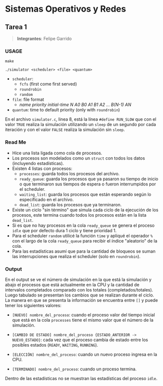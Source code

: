 # Sistemas Operativos y Redes
## Tarea 1

> **Integrantes**: Felipe Garrido

### USAGE

`make`

`./simulator <scheduler> <file> <quantum>`

* `scheduler`:
    * `fcfs` (first come first served)
    * `roundrobin`
    * `random`
* `file`: file format
    * _name priority initial-time N A0 B0 A1 B1 A2 ... B(N-1) AN_
* `quantum`: time to default priority (only with `roundrobin`)

En el archivo `simulator.c`, linea 8, está la línea `#define RUN_SLOW` que con el valor `TRUE` realiza la simulación utilizando un `sleep` de un segundo por cada iteración y con el valor `FALSE` realiza la simulación sin `sleep`.  

### Read Me

* Hice una lista ligada como cola de procesos.
* Los procesos son modelados como un `struct` con todos los datos (incluyendo estadísticas).
* Existen 4 listas con procesos:
    * `processes`: guarda todos los procesos del archivo.
    * `ready_queue`: guarda los procesos que ya pasaron su tiempo de inicio o que terminaron sus tiempos de espera o fueron interrumpidos por el scheduler.
    * `waiting_list`: guarda los procesos que están esperando según lo especificado en el archivo.
    * `dead_list`: guarda los procesos que ya terminaron.
* Existe un ciclo "sin término" que simula cada ciclo de la ejecución de los procesos, este termina cuando todos los procesos están en la lista `dead_list`.
* Si es que no hay procesos en la cola `ready_queue` se genera el proceso `idle` que por defecto dura 1 ciclo y tiene prioridad 1.
* Para el scheduler `random` utilicé la función `time` y apliqué el operador `%` con el largo de la cola `ready_queue` para recibir el índice "aleatorio" de la cola.
* Para las estadísticas asumí que para la cantidad de bloqueos se suman las interrupciones que realiza el scheduler (solo en `roundrobin`).

### Output

En el output se ve el número de simulación en la que está la simulación y abajo el procesos que está actualmente en la CPU y la cantidad de intervalos completados comparado con los totales (completados/totales). Luego tabulado se presentan los cambios que se realizan durante el ciclo.
La manera en que se presenta la información se encuentra entre `[]` y puede tener los siguientes valores:

* `[NUEVO] nombre_del_proceso`: cuando el proceso valor del tiempo inicial que está en la cola `processes` tiene el mismo valor que el número de la simulación.

* `[CAMBIO DE ESTADO] nombre_del_proceso {ESTADO_ANTERIOR -> NUEVO_ESTADO}`: cada vez que el proceso cambia de estado entre los posibles estados (`READY`, `WAITING`, `RUNNING`).

* `[ELECCIÓN] nombre_del_proceso`: cuando un nuevo proceso ingresa en la CPU.

* `[TERMINADO] nombre_del_proceso`: cuando un proceso termina.

Dentro de las estadísticas no se muestran las estadísticas del proceso `idle`.
